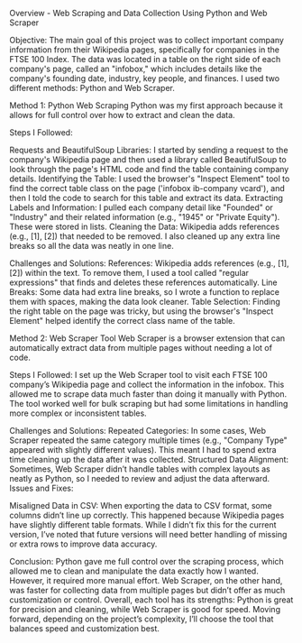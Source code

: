 Overview - Web Scraping and Data Collection Using Python and Web Scraper

Objective:
The main goal of this project was to collect important company information from their Wikipedia pages, specifically for companies in the FTSE 100 Index. The data was located in a table on the right side of each company's page, called an "infobox," which includes details like the company's founding date, industry, key people, and finances. I used two different methods: Python and Web Scraper.

Method 1: Python Web Scraping
Python was my first approach because it allows for full control over how to extract and clean the data.

Steps I Followed:

Requests and BeautifulSoup Libraries: I started by sending a request to the company's Wikipedia page and then used a library called BeautifulSoup to look through the page's HTML code and find the table containing company details.
Identifying the Table: I used the browser's "Inspect Element" tool to find the correct table class on the page ('infobox ib-company vcard'), and then I told the code to search for this table and extract its data.
Extracting Labels and Information: I pulled each company detail like "Founded" or "Industry" and their related information (e.g., "1945" or "Private Equity"). These were stored in lists.
Cleaning the Data: Wikipedia adds references (e.g., [1], [2]) that needed to be removed. I also cleaned up any extra line breaks so all the data was neatly in one line.

Challenges and Solutions:
References: Wikipedia adds references (e.g., [1], [2]) within the text. To remove them, I used a tool called "regular expressions" that finds and deletes these references automatically.
Line Breaks: Some data had extra line breaks, so I wrote a function to replace them with spaces, making the data look cleaner.
Table Selection: Finding the right table on the page was tricky, but using the browser's "Inspect Element" helped identify the correct class name of the table.


Method 2: Web Scraper Tool
Web Scraper is a browser extension that can automatically extract data from multiple pages without needing a lot of code.

Steps I Followed:
I set up the Web Scraper tool to visit each FTSE 100 company’s Wikipedia page and collect the information in the infobox. This allowed me to scrape data much faster than doing it manually with Python.
The tool worked well for bulk scraping but had some limitations in handling more complex or inconsistent tables.

Challenges and Solutions:
Repeated Categories: In some cases, Web Scraper repeated the same category multiple times (e.g., "Company Type" appeared with slightly different values). This meant I had to spend extra time cleaning up the data after it was collected.
Structured Data Alignment: Sometimes, Web Scraper didn’t handle tables with complex layouts as neatly as Python, so I needed to review and adjust the data afterward.
Issues and Fixes:

Misaligned Data in CSV: When exporting the data to CSV format, some columns didn’t line up correctly. This happened because Wikipedia pages have slightly different table formats. While I didn’t fix this for the current version, I’ve noted that future versions will need better handling of missing or extra rows to improve data accuracy.

Conclusion:
Python gave me full control over the scraping process, which allowed me to clean and manipulate the data exactly how I wanted. However, it required more manual effort. Web Scraper, on the other hand, was faster for collecting data from multiple pages but didn’t offer as much customization or control. Overall, each tool has its strengths: Python is great for precision and cleaning, while Web Scraper is good for speed. Moving forward, depending on the project’s complexity, I’ll choose the tool that balances speed and customization best.
